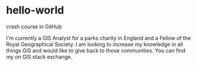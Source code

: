 # hello-world
crash course in GitHub

I'm currently a GIS Analyst for a parks charity in England and a Fellow of the Royal Geographical Society.  I am looking to increase my knowledge in all things GIS and would like to give back to those communities.  You can find my on GIS stack exchange.
